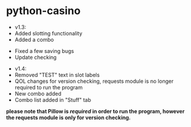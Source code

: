 # python-casino
* v1.3:
* Added slotting functionality
* Added a combo
- Fixed a few saving bugs
- Update checking
* v1.4:
* Removed "TEST" text in slot labels
* QOL changes for version checking, requests module is no longer required to run the program
* New combo added
* Combo list added in "Stuff" tab


**please note that Pillow is _required_ in order to run the program, however the requests module is only for version checking.**
